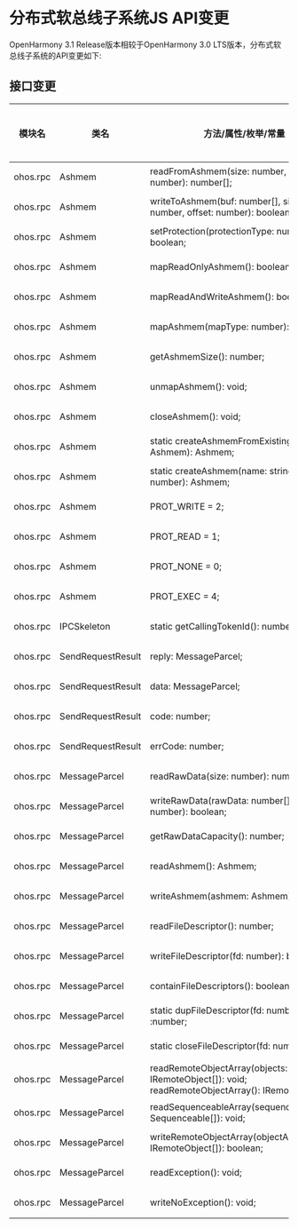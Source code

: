 # 分布式软总线子系统JS API变更

OpenHarmony 3.1 Release版本相较于OpenHarmony 3.0 LTS版本，分布式软总线子系统的API变更如下:

## 接口变更

| 模块名 | 类名 | 方法/属性/枚举/常量 | 变更类型 |
|---|---|---|---|
| ohos.rpc | Ashmem | readFromAshmem(size: number, offset: number): number[]; | 新增 |
| ohos.rpc | Ashmem | writeToAshmem(buf: number[], size: number, offset: number): boolean; | 新增 |
| ohos.rpc | Ashmem | setProtection(protectionType: number): boolean; | 新增 |
| ohos.rpc | Ashmem | mapReadOnlyAshmem(): boolean; | 新增 |
| ohos.rpc | Ashmem | mapReadAndWriteAshmem(): boolean; | 新增 |
| ohos.rpc | Ashmem | mapAshmem(mapType: number): boolean; | 新增 |
| ohos.rpc | Ashmem | getAshmemSize(): number; | 新增 |
| ohos.rpc | Ashmem | unmapAshmem(): void; | 新增 |
| ohos.rpc | Ashmem | closeAshmem(): void; | 新增 |
| ohos.rpc | Ashmem | static createAshmemFromExisting(ashmem: Ashmem): Ashmem; | 新增 |
| ohos.rpc | Ashmem | static createAshmem(name: string, size: number): Ashmem; | 新增 |
| ohos.rpc | Ashmem | PROT_WRITE = 2; | 新增 |
| ohos.rpc | Ashmem | PROT_READ = 1; | 新增 |
| ohos.rpc | Ashmem | PROT_NONE = 0; | 新增 |
| ohos.rpc | Ashmem | PROT_EXEC = 4; | 新增 |
| ohos.rpc | IPCSkeleton | static getCallingTokenId(): number; | 新增 |
| ohos.rpc | SendRequestResult | reply: MessageParcel; | 新增 |
| ohos.rpc | SendRequestResult | data: MessageParcel; | 新增 |
| ohos.rpc | SendRequestResult | code: number; | 新增 |
| ohos.rpc | SendRequestResult | errCode: number; | 新增 |
| ohos.rpc | MessageParcel | readRawData(size: number): number[]; | 新增 |
| ohos.rpc | MessageParcel | writeRawData(rawData: number[], size: number): boolean; | 新增 |
| ohos.rpc | MessageParcel | getRawDataCapacity(): number; | 新增 |
| ohos.rpc | MessageParcel | readAshmem(): Ashmem; | 新增 |
| ohos.rpc | MessageParcel | writeAshmem(ashmem: Ashmem): boolean; | 新增 |
| ohos.rpc | MessageParcel | readFileDescriptor(): number; | 新增 |
| ohos.rpc | MessageParcel | writeFileDescriptor(fd: number): boolean; | 新增 |
| ohos.rpc | MessageParcel | containFileDescriptors(): boolean; | 新增 |
| ohos.rpc | MessageParcel | static dupFileDescriptor(fd: number) :number; | 新增 |
| ohos.rpc | MessageParcel | static closeFileDescriptor(fd: number): void; | 新增 |
| ohos.rpc | MessageParcel | readRemoteObjectArray(objects: IRemoteObject[]): void;<br>readRemoteObjectArray(): IRemoteObject[]; | 新增 |
| ohos.rpc | MessageParcel | readSequenceableArray(sequenceableArray: Sequenceable[]): void; | 新增 |
| ohos.rpc | MessageParcel | writeRemoteObjectArray(objectArray: IRemoteObject[]): boolean; | 新增 |
| ohos.rpc | MessageParcel | readException(): void; | 新增 |
| ohos.rpc | MessageParcel | writeNoException(): void; | 新增 |
